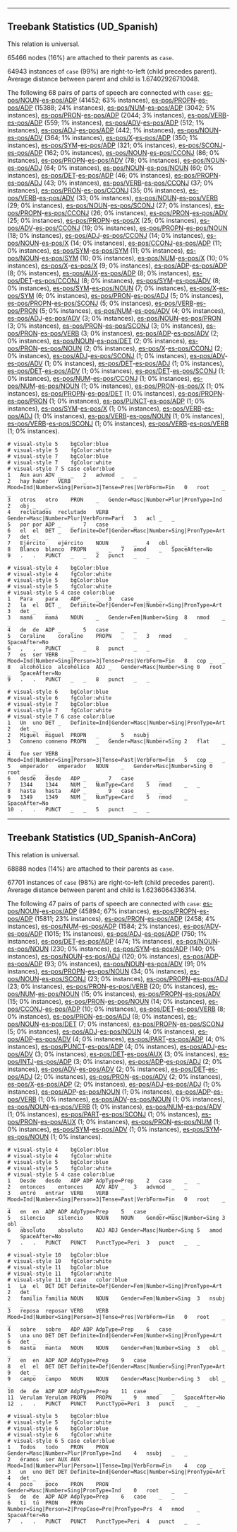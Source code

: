 

--------------------------------------------------------------------------------

## Treebank Statistics (UD_Spanish)

This relation is universal.

65466 nodes (16%) are attached to their parents as `case`.

64943 instances of `case` (99%) are right-to-left (child precedes parent).
Average distance between parent and child is 1.67402926710048.

The following 68 pairs of parts of speech are connected with `case`: [es-pos/NOUN]()-[es-pos/ADP]() (41452; 63% instances), [es-pos/PROPN]()-[es-pos/ADP]() (15388; 24% instances), [es-pos/NUM]()-[es-pos/ADP]() (3042; 5% instances), [es-pos/PRON]()-[es-pos/ADP]() (2044; 3% instances), [es-pos/VERB]()-[es-pos/ADP]() (559; 1% instances), [es-pos/ADV]()-[es-pos/ADP]() (512; 1% instances), [es-pos/ADJ]()-[es-pos/ADP]() (442; 1% instances), [es-pos/NOUN]()-[es-pos/ADV]() (364; 1% instances), [es-pos/X]()-[es-pos/ADP]() (350; 1% instances), [es-pos/SYM]()-[es-pos/ADP]() (321; 0% instances), [es-pos/SCONJ]()-[es-pos/ADP]() (162; 0% instances), [es-pos/NOUN]()-[es-pos/CCONJ]() (86; 0% instances), [es-pos/PROPN]()-[es-pos/ADV]() (78; 0% instances), [es-pos/NOUN]()-[es-pos/ADJ]() (64; 0% instances), [es-pos/NOUN]()-[es-pos/NOUN]() (60; 0% instances), [es-pos/DET]()-[es-pos/ADP]() (46; 0% instances), [es-pos/PROPN]()-[es-pos/ADJ]() (43; 0% instances), [es-pos/VERB]()-[es-pos/CCONJ]() (37; 0% instances), [es-pos/PRON]()-[es-pos/CCONJ]() (35; 0% instances), [es-pos/VERB]()-[es-pos/ADV]() (33; 0% instances), [es-pos/NOUN]()-[es-pos/VERB]() (29; 0% instances), [es-pos/NOUN]()-[es-pos/SCONJ]() (27; 0% instances), [es-pos/PROPN]()-[es-pos/CCONJ]() (26; 0% instances), [es-pos/PRON]()-[es-pos/ADV]() (25; 0% instances), [es-pos/PROPN]()-[es-pos/X]() (25; 0% instances), [es-pos/ADV]()-[es-pos/CCONJ]() (19; 0% instances), [es-pos/PROPN]()-[es-pos/NOUN]() (18; 0% instances), [es-pos/ADJ]()-[es-pos/CCONJ]() (14; 0% instances), [es-pos/NOUN]()-[es-pos/X]() (14; 0% instances), [es-pos/CCONJ]()-[es-pos/ADP]() (11; 0% instances), [es-pos/SYM]()-[es-pos/SYM]() (11; 0% instances), [es-pos/NOUN]()-[es-pos/SYM]() (10; 0% instances), [es-pos/NUM]()-[es-pos/X]() (10; 0% instances), [es-pos/X]()-[es-pos/X]() (9; 0% instances), [es-pos/ADP]()-[es-pos/ADP]() (8; 0% instances), [es-pos/AUX]()-[es-pos/ADP]() (8; 0% instances), [es-pos/DET]()-[es-pos/CCONJ]() (8; 0% instances), [es-pos/SYM]()-[es-pos/ADV]() (8; 0% instances), [es-pos/SYM]()-[es-pos/NOUN]() (7; 0% instances), [es-pos/X]()-[es-pos/SYM]() (6; 0% instances), [es-pos/PRON]()-[es-pos/ADJ]() (5; 0% instances), [es-pos/PROPN]()-[es-pos/SCONJ]() (5; 0% instances), [es-pos/VERB]()-[es-pos/PRON]() (5; 0% instances), [es-pos/NUM]()-[es-pos/ADV]() (4; 0% instances), [es-pos/ADJ]()-[es-pos/ADV]() (3; 0% instances), [es-pos/NOUN]()-[es-pos/PRON]() (3; 0% instances), [es-pos/PRON]()-[es-pos/SCONJ]() (3; 0% instances), [es-pos/PRON]()-[es-pos/VERB]() (3; 0% instances), [es-pos/ADP]()-[es-pos/ADV]() (2; 0% instances), [es-pos/NOUN]()-[es-pos/DET]() (2; 0% instances), [es-pos/PRON]()-[es-pos/NOUN]() (2; 0% instances), [es-pos/X]()-[es-pos/CCONJ]() (2; 0% instances), [es-pos/ADJ]()-[es-pos/SCONJ]() (1; 0% instances), [es-pos/ADV]()-[es-pos/ADV]() (1; 0% instances), [es-pos/DET]()-[es-pos/ADJ]() (1; 0% instances), [es-pos/DET]()-[es-pos/ADV]() (1; 0% instances), [es-pos/DET]()-[es-pos/SCONJ]() (1; 0% instances), [es-pos/NUM]()-[es-pos/CCONJ]() (1; 0% instances), [es-pos/NUM]()-[es-pos/NOUN]() (1; 0% instances), [es-pos/PRON]()-[es-pos/X]() (1; 0% instances), [es-pos/PROPN]()-[es-pos/DET]() (1; 0% instances), [es-pos/PROPN]()-[es-pos/PRON]() (1; 0% instances), [es-pos/PUNCT]()-[es-pos/ADP]() (1; 0% instances), [es-pos/SYM]()-[es-pos/X]() (1; 0% instances), [es-pos/VERB]()-[es-pos/ADJ]() (1; 0% instances), [es-pos/VERB]()-[es-pos/NOUN]() (1; 0% instances), [es-pos/VERB]()-[es-pos/SCONJ]() (1; 0% instances), [es-pos/VERB]()-[es-pos/VERB]() (1; 0% instances).


~~~ conllu
# visual-style 5	bgColor:blue
# visual-style 5	fgColor:white
# visual-style 7	bgColor:blue
# visual-style 7	fgColor:white
# visual-style 7 5 case	color:blue
1	Aun	aun	ADV	_	_	2	advmod	_	_
2	hay	haber	VERB	_	Mood=Ind|Number=Sing|Person=3|Tense=Pres|VerbForm=Fin	0	root	_	_
3	otros	otro	PRON	_	Gender=Masc|Number=Plur|PronType=Ind	2	obj	_	_
4	reclutados	reclutado	VERB	_	Gender=Masc|Number=Plur|VerbForm=Part	3	acl	_	_
5	por	por	ADP	_	_	7	case	_	_
6	el	el	DET	_	Definite=Def|Gender=Masc|Number=Sing|PronType=Art	7	det	_	_
7	Ejército	ejército	NOUN	_	_	4	obl	_	_
8	Blanco	blanco	PROPN	_	_	7	amod	_	SpaceAfter=No
9	.	.	PUNCT	_	_	2	punct	_	_

~~~


~~~ conllu
# visual-style 4	bgColor:blue
# visual-style 4	fgColor:white
# visual-style 5	bgColor:blue
# visual-style 5	fgColor:white
# visual-style 5 4 case	color:blue
1	Para	para	ADP	_	_	3	case	_	_
2	la	el	DET	_	Definite=Def|Gender=Fem|Number=Sing|PronType=Art	3	det	_	_
3	mamá	mamá	NOUN	_	Gender=Fem|Number=Sing	8	nmod	_	_
4	de	de	ADP	_	_	5	case	_	_
5	Coraline	coraline	PROPN	_	_	3	nmod	_	SpaceAfter=No
6	,	,	PUNCT	_	_	8	punct	_	_
7	es	ser	VERB	_	Mood=Ind|Number=Sing|Person=3|Tense=Pres|VerbForm=Fin	8	cop	_	_
8	alcohólico	alcohólico	ADJ	_	Gender=Masc|Number=Sing	0	root	_	SpaceAfter=No
9	.	.	PUNCT	_	_	8	punct	_	_

~~~


~~~ conllu
# visual-style 6	bgColor:blue
# visual-style 6	fgColor:white
# visual-style 7	bgColor:blue
# visual-style 7	fgColor:white
# visual-style 7 6 case	color:blue
1	Un	uno	DET	_	Definite=Ind|Gender=Masc|Number=Sing|PronType=Art	2	det	_	_
2	Miguel	miguel	PROPN	_	_	5	nsubj	_	_
3	Comneno	comneno	PROPN	_	Gender=Masc|Number=Sing	2	flat	_	_
4	fue	ser	VERB	_	Mood=Ind|Number=Sing|Person=3|Tense=Past|VerbForm=Fin	5	cop	_	_
5	emperador	emperador	NOUN	_	Gender=Masc|Number=Sing	0	root	_	_
6	desde	desde	ADP	_	_	7	case	_	_
7	1344	1344	NUM	_	NumType=Card	5	nmod	_	_
8	hasta	hasta	ADP	_	_	9	case	_	_
9	1349	1349	NUM	_	NumType=Card	5	nmod	_	SpaceAfter=No
10	.	.	PUNCT	_	_	5	punct	_	_

~~~




--------------------------------------------------------------------------------

## Treebank Statistics (UD_Spanish-AnCora)

This relation is universal.

68888 nodes (14%) are attached to their parents as `case`.

67701 instances of `case` (98%) are right-to-left (child precedes parent).
Average distance between parent and child is 1.6236064336314.

The following 47 pairs of parts of speech are connected with `case`: [es-pos/NOUN]()-[es-pos/ADP]() (45894; 67% instances), [es-pos/PROPN]()-[es-pos/ADP]() (15811; 23% instances), [es-pos/PRON]()-[es-pos/ADP]() (2458; 4% instances), [es-pos/NUM]()-[es-pos/ADP]() (1584; 2% instances), [es-pos/ADV]()-[es-pos/ADP]() (1015; 1% instances), [es-pos/ADJ]()-[es-pos/ADP]() (750; 1% instances), [es-pos/DET]()-[es-pos/ADP]() (474; 1% instances), [es-pos/NOUN]()-[es-pos/NOUN]() (230; 0% instances), [es-pos/SYM]()-[es-pos/ADP]() (140; 0% instances), [es-pos/NOUN]()-[es-pos/ADJ]() (120; 0% instances), [es-pos/ADP]()-[es-pos/ADP]() (93; 0% instances), [es-pos/NOUN]()-[es-pos/ADV]() (91; 0% instances), [es-pos/PROPN]()-[es-pos/NOUN]() (34; 0% instances), [es-pos/NOUN]()-[es-pos/SCONJ]() (23; 0% instances), [es-pos/PROPN]()-[es-pos/ADJ]() (23; 0% instances), [es-pos/PRON]()-[es-pos/VERB]() (20; 0% instances), [es-pos/NUM]()-[es-pos/NOUN]() (15; 0% instances), [es-pos/PROPN]()-[es-pos/ADV]() (15; 0% instances), [es-pos/PRON]()-[es-pos/NOUN]() (14; 0% instances), [es-pos/CCONJ]()-[es-pos/ADP]() (10; 0% instances), [es-pos/DET]()-[es-pos/VERB]() (8; 0% instances), [es-pos/PRON]()-[es-pos/ADJ]() (8; 0% instances), [es-pos/NOUN]()-[es-pos/DET]() (7; 0% instances), [es-pos/PROPN]()-[es-pos/SCONJ]() (5; 0% instances), [es-pos/ADJ]()-[es-pos/NOUN]() (4; 0% instances), [es-pos/ADP]()-[es-pos/ADV]() (4; 0% instances), [es-pos/PART]()-[es-pos/ADP]() (4; 0% instances), [es-pos/PUNCT]()-[es-pos/ADP]() (4; 0% instances), [es-pos/ADJ]()-[es-pos/ADV]() (3; 0% instances), [es-pos/DET]()-[es-pos/AUX]() (3; 0% instances), [es-pos/INTJ]()-[es-pos/ADP]() (3; 0% instances), [es-pos/ADP]()-[es-pos/ADJ]() (2; 0% instances), [es-pos/ADV]()-[es-pos/ADV]() (2; 0% instances), [es-pos/DET]()-[es-pos/ADJ]() (2; 0% instances), [es-pos/PRON]()-[es-pos/ADV]() (2; 0% instances), [es-pos/X]()-[es-pos/ADP]() (2; 0% instances), [es-pos/ADJ]()-[es-pos/ADJ]() (1; 0% instances), [es-pos/ADP]()-[es-pos/NOUN]() (1; 0% instances), [es-pos/ADP]()-[es-pos/VERB]() (1; 0% instances), [es-pos/ADV]()-[es-pos/NOUN]() (1; 0% instances), [es-pos/NOUN]()-[es-pos/VERB]() (1; 0% instances), [es-pos/NUM]()-[es-pos/ADV]() (1; 0% instances), [es-pos/PART]()-[es-pos/SCONJ]() (1; 0% instances), [es-pos/PRON]()-[es-pos/AUX]() (1; 0% instances), [es-pos/PRON]()-[es-pos/NUM]() (1; 0% instances), [es-pos/SYM]()-[es-pos/ADV]() (1; 0% instances), [es-pos/SYM]()-[es-pos/NOUN]() (1; 0% instances).


~~~ conllu
# visual-style 4	bgColor:blue
# visual-style 4	fgColor:white
# visual-style 5	bgColor:blue
# visual-style 5	fgColor:white
# visual-style 5 4 case	color:blue
1	Desde	desde	ADP	ADP	AdpType=Prep	2	case	_	_
2	entonces	entonces	ADV	ADV	_	3	advmod	_	_
3	entró	entrar	VERB	VERB	Mood=Ind|Number=Sing|Person=3|Tense=Past|VerbForm=Fin	0	root	_	_
4	en	en	ADP	ADP	AdpType=Prep	5	case	_	_
5	silencio	silencio	NOUN	NOUN	Gender=Masc|Number=Sing	3	obl	_	_
6	absoluto	absoluto	ADJ	ADJ	Gender=Masc|Number=Sing	5	amod	_	SpaceAfter=No
7	.	.	PUNCT	PUNCT	PunctType=Peri	3	punct	_	_

~~~


~~~ conllu
# visual-style 10	bgColor:blue
# visual-style 10	fgColor:white
# visual-style 11	bgColor:blue
# visual-style 11	fgColor:white
# visual-style 11 10 case	color:blue
1	La	el	DET	DET	Definite=Def|Gender=Fem|Number=Sing|PronType=Art	2	det	_	_
2	familia	familia	NOUN	NOUN	Gender=Fem|Number=Sing	3	nsubj	_	_
3	reposa	reposar	VERB	VERB	Mood=Ind|Number=Sing|Person=3|Tense=Pres|VerbForm=Fin	0	root	_	_
4	sobre	sobre	ADP	ADP	AdpType=Prep	6	case	_	_
5	una	uno	DET	DET	Definite=Ind|Gender=Fem|Number=Sing|PronType=Art	6	det	_	_
6	manta	manta	NOUN	NOUN	Gender=Fem|Number=Sing	3	obl	_	_
7	en	en	ADP	ADP	AdpType=Prep	9	case	_	_
8	el	el	DET	DET	Definite=Def|Gender=Masc|Number=Sing|PronType=Art	9	det	_	_
9	campo	campo	NOUN	NOUN	Gender=Masc|Number=Sing	3	obl	_	_
10	de	de	ADP	ADP	AdpType=Prep	11	case	_	_
11	Verulam	Verulam	PROPN	PROPN	_	9	nmod	_	SpaceAfter=No
12	.	.	PUNCT	PUNCT	PunctType=Peri	3	punct	_	_

~~~


~~~ conllu
# visual-style 5	bgColor:blue
# visual-style 5	fgColor:white
# visual-style 6	bgColor:blue
# visual-style 6	fgColor:white
# visual-style 6 5 case	color:blue
1	Todos	todo	PRON	PRON	Gender=Masc|Number=Plur|PronType=Ind	4	nsubj	_	_
2	éramos	ser	AUX	AUX	Mood=Ind|Number=Plur|Person=1|Tense=Imp|VerbForm=Fin	4	cop	_	_
3	un	uno	DET	DET	Definite=Ind|Gender=Masc|Number=Sing|PronType=Art	4	det	_	_
4	poco	poco	PRON	PRON	Gender=Masc|Number=Sing|PronType=Ind	0	root	_	_
5	de	de	ADP	ADP	AdpType=Prep	6	case	_	_
6	ti	tú	PRON	PRON	Number=Sing|Person=2|PrepCase=Pre|PronType=Prs	4	nmod	_	SpaceAfter=No
7	.	.	PUNCT	PUNCT	PunctType=Peri	4	punct	_	_

~~~



